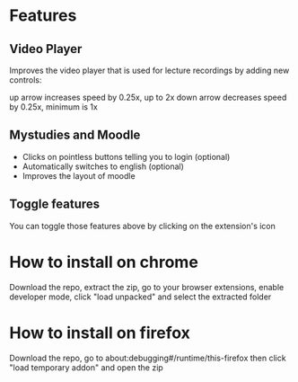 # Features

## Video Player
Improves the video player that is used for lecture recordings by adding new controls:

up arrow increases speed by 0.25x, up to 2x
down arrow decreases speed by 0.25x, minimum is 1x

## Mystudies and Moodle
- Clicks on pointless buttons telling you to login (optional)
- Automatically switches to english (optional)
- Improves the layout of moodle

## Toggle features
You can toggle those features above by clicking on the extension's icon

# How to install on chrome
Download the repo, extract the zip, go to your browser extensions, enable developer mode, click "load unpacked" and select the extracted folder

# How to install on firefox
Download the repo, go to about:debugging#/runtime/this-firefox then click "load temporary addon" and open the zip
